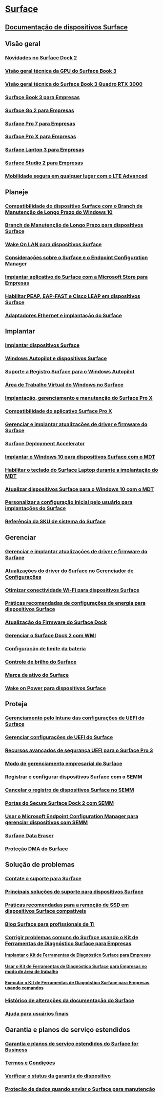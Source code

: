 # [Surface](index.yml)

## [Documentação de dispositivos Surface](get-started.yml)

## Visão geral

### [Novidades no Surface Dock 2](surface-dock-whats-new.md)
### [Visão geral técnica da GPU do Surface Book 3](surface-book-GPU-overview.md)
### [Visão geral técnica do Surface Book 3 Quadro RTX 3000](surface-book-quadro.md)
### [Surface Book 3 para Empresas](https://www.microsoft.com/surface/business/surface-book-3)
### [Surface Go 2 para Empresas](https://www.microsoft.com/surface/business/surface-go-2)
### [Surface Pro 7 para Empresas](https://www.microsoft.com/surface/business/surface-pro-7)
### [Surface Pro X para Empresas](https://www.microsoft.com/surface/business/surface-pro-x)
### [Surface Laptop 3 para Empresas](https://www.microsoft.com/surface/business/surface-laptop-3)
### [Surface Studio 2 para Empresas](https://www.microsoft.com/surface/business/surface-studio-2)

### [Mobilidade segura em qualquer lugar com o LTE Advanced](https://www.microsoft.com/surface/business/lte-laptops-and-tablets)

## Planeje

### [Compatibilidade do dispositivo Surface com o Branch de Manutenção de Longo Prazo do Windows 10](surface-device-compatibility-with-windows-10-ltsc.md)
### [Branch de Manutenção de Longo Prazo para dispositivos Surface](ltsb-for-surface.md)
### [Wake On LAN para dispositivos Surface](wake-on-lan-for-surface-devices.md)
### [Considerações sobre o Surface e o Endpoint Configuration Manager](considerations-for-surface-and-system-center-configuration-manager.md)
### [Implantar aplicativo do Surface com a Microsoft Store para Empresas](deploy-surface-app-with-windows-store-for-business.md)
### [Habilitar PEAP, EAP-FAST e Cisco LEAP em dispositivos Surface](enable-peap-eap-fast-and-cisco-leap-on-surface-devices.md)
### [Adaptadores Ethernet e implantação do Surface](ethernet-adapters-and-surface-device-deployment.md)

## Implantar

### [Implantar dispositivos Surface](deploy.md)
### [Windows Autopilot e dispositivos Surface](windows-autopilot-and-surface-devices.md)
### [Suporte a Registro Surface para o Windows Autopilot](surface-autopilot-registration-support.md)
### [Área de Trabalho Virtual do Windows no Surface](windows-virtual-desktop-surface.md)
### [Implantação, gerenciamento e manutenção do Surface Pro X](surface-pro-arm-app-management.md)
### [Compatibilidade do aplicativo Surface Pro X](surface-pro-arm-app-performance.md)
### [Gerenciar e implantar atualizações de driver e firmware do Surface](manage-surface-driver-and-firmware-updates.md)
### [Surface Deployment Accelerator](microsoft-surface-deployment-accelerator.md)
### [Implantar o Windows 10 para dispositivos Surface com o MDT](deploy-windows-10-to-surface-devices-with-mdt.md)
### [Habilitar o teclado do Surface Laptop durante a implantação do MDT](enable-surface-keyboard-for-windows-pe-deployment.md)
### [Atualizar dispositivos Surface para o Windows 10 com o MDT](upgrade-surface-devices-to-windows-10-with-mdt.md)
### [Personalizar a configuração inicial pelo usuário para implantações do Surface](customize-the-oobe-for-surface-deployments.md)
### [Referência da SKU de sistema do Surface](surface-system-sku-reference.md)

## Gerenciar

### [Gerenciar e implantar atualizações de driver e firmware do Surface](manage-surface-driver-and-firmware-updates.md)
### [Atualizações do driver do Surface no Gerenciador de Configurações](manage-surface-driver-updates-configuration-manager.md)
### [Otimizar conectividade Wi-Fi para dispositivos Surface](surface-wireless-connect.md)
### [Práticas recomendadas de configurações de energia para dispositivos Surface](maintain-optimal-power-settings-on-Surface-devices.md)
### [Atualização do Firmware do Surface Dock](surface-dock-firmware-update.md)
### [Gerenciar o Surface Dock 2 com WMI](surface-dock2-wmi.md)
### [Configuração de limite da bateria](battery-limit.md)
### [Controle de brilho do Surface](microsoft-surface-brightness-control.md)
### [Marca de ativo do Surface](assettag.md)
### [Wake on Power para dispositivos Surface](wake-on-power-for-surface.md)

## Proteja

### [Gerenciamento pelo Intune das configurações de UEFI do Surface](surface-manage-dfci-guide.md)
### [Gerenciar configurações de UEFI do Surface](manage-surface-uefi-settings.md)
### [Recursos avançados de segurança UEFI para o Surface Pro 3](advanced-uefi-security-features-for-surface-pro-3.md)
### [Modo de gerenciamento empresarial do Surface](surface-enterprise-management-mode.md)
### [Registrar e configurar dispositivos Surface com o SEMM](enroll-and-configure-surface-devices-with-semm.md)
### [Cancelar o registro de dispositivos Surface no SEMM](unenroll-surface-devices-from-semm.md)
### [Portas do Secure Surface Dock 2 com SEMM](secure-surface-dock-ports-semm.md)
### [Usar o Microsoft Endpoint Configuration Manager para gerenciar dispositivos com SEMM](use-system-center-configuration-manager-to-manage-devices-with-semm.md)
### [Surface Data Eraser](microsoft-surface-data-eraser.md)
### [Proteção DMA do Surface](dma-protect.md)

## Solução de problemas
### [Contate o suporte para Surface](contact-surface-support.md)
### [Principais soluções de suporte para dispositivos Surface](support-solutions-surface.md)
### [Práticas recomendadas para a remoção de SSD em dispositivos Surface compatíveis](surface-ssd-removal-guide.md)
### [Blog Surface para profissionais de TI](https://techcommunity.microsoft.com/t5/surface-it-pro-blog/bg-p/SurfaceITPro)
### [Corrigir problemas comuns do Surface usando o Kit de Ferramentas de Diagnóstico Surface para Empresas](surface-diagnostic-toolkit-for-business-intro.md)
#### [Implantar o Kit de Ferramentas de Diagnóstico Surface para Empresas](surface-diagnostic-toolkit-business.md)
#### [Usar o Kit de Ferramentas de Diagnóstico Surface para Empresas no modo de área de trabalho](surface-diagnostic-toolkit-desktop-mode.md)
#### [Executar o Kit de Ferramentas de Diagnóstico Surface para Empresas usando comandos](surface-diagnostic-toolkit-command-line.md)
### [Histórico de alterações da documentação do Surface](change-history-for-surface.md)
### [Ajuda para usuários finais](https://support.microsoft.com/products/surface-devices)

## Garantia e planos de serviço estendidos
### [Garantia e planos de serviço estendidos do Surface for Business](https://www.microsoft.com/surface/business/warranty-service-offerings-and-support)
### [Termos e Condições](https://support.microsoft.com/help/4493926/warranties-extended-service-plans-and-terms-conditions-for-your-device)
### [Verificar o status da garantia do dispositivo](https://mybusinessservice.surface.com/)
### [Proteção de dados quando enviar o Surface para manutenção](https://support.microsoft.com/help/4023508/surface-faq-protecting-your-data-service)